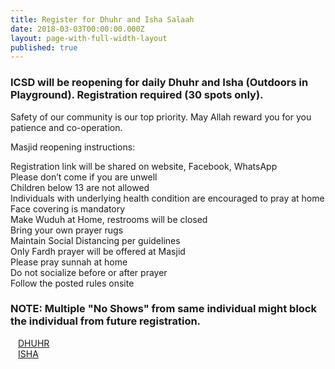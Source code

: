 ```yaml
---
title: Register for Dhuhr and Isha Salaah
date: 2018-03-03T00:00:00.000Z
layout: page-with-full-width-layout
published: true
---
```



### ICSD will be reopening for daily Dhuhr and Isha (Outdoors in Playground). Registration required (30 spots only).

Safety of our community is our top priority. May Allah reward you for you patience and co-operation.

Masjid reopening instructions:

Registration link will be shared on website, Facebook, WhatsApp  
Please don’t come if you are unwell  
Children below 13 are not allowed  
Individuals with underlying health condition are encouraged to pray at home  
Face covering is mandatory  
Make Wuduh at Home, restrooms will be closed  
Bring your own prayer rugs  
Maintain Social Distancing per guidelines  
Only Fardh  prayer will be offered at Masjid  
Please pray sunnah at home  
Do not socialize before or after prayer  
Follow the posted rules onsite  

### NOTE: Multiple "No Shows" from same individual might block the individual from future registration.

<div class="row pt-10 pb-2" >
  <div class="col-md-6 col-6 pb-3">
      <a class="btn btn-sm btn-warning" href="https://www.eventbrite.com/e/117825221409" style="width: 100%;padding:12px;" target="_blank">DHUHR</a>
  </div>
  
  <div class="col-md-6 col-6 pb-3">
      <a class="btn btn-sm btn-primary" href="https://www.eventbrite.com/e/117825143175" style="width: 100%;padding:12px;" target="_blank">ISHA</a>
  </div>
    
</div>
